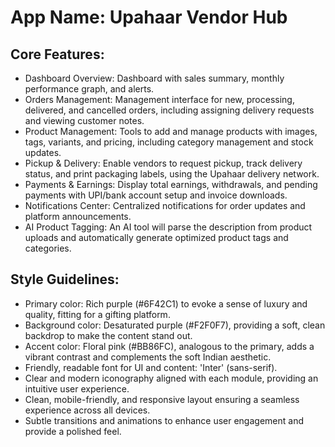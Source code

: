 # **App Name**: Upahaar Vendor Hub

## Core Features:

- Dashboard Overview: Dashboard with sales summary, monthly performance graph, and alerts.
- Orders Management: Management interface for new, processing, delivered, and cancelled orders, including assigning delivery requests and viewing customer notes.
- Product Management: Tools to add and manage products with images, tags, variants, and pricing, including category management and stock updates.
- Pickup & Delivery: Enable vendors to request pickup, track delivery status, and print packaging labels, using the Upahaar delivery network.
- Payments & Earnings: Display total earnings, withdrawals, and pending payments with UPI/bank account setup and invoice downloads.
- Notifications Center: Centralized notifications for order updates and platform announcements.
- AI Product Tagging: An AI tool will parse the description from product uploads and automatically generate optimized product tags and categories.

## Style Guidelines:

- Primary color: Rich purple (#6F42C1) to evoke a sense of luxury and quality, fitting for a gifting platform.
- Background color: Desaturated purple (#F2F0F7), providing a soft, clean backdrop to make the content stand out.
- Accent color: Floral pink (#BB86FC), analogous to the primary, adds a vibrant contrast and complements the soft Indian aesthetic.
- Friendly, readable font for UI and content: 'Inter' (sans-serif).
- Clear and modern iconography aligned with each module, providing an intuitive user experience.
- Clean, mobile-friendly, and responsive layout ensuring a seamless experience across all devices.
- Subtle transitions and animations to enhance user engagement and provide a polished feel.